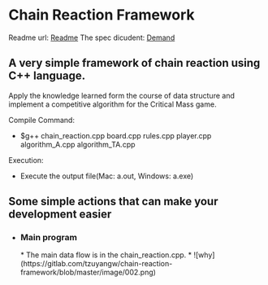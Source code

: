 # Chain Reaction Framework

Readme url: [Readme](https://gitlab.com/tzuyangw/chain-reaction-framework/blob/master/README.md)
The spec dicudent: [Demand](https://gitlab.com/tzuyangw/chain-reaction-framework/blob/master/Demand.pdf)

<h2> A very simple framework of chain reaction using C++ language. </h1>

Apply the knowledge learned form the course of data structure and implement a competitive algorithm for the Critical Mass game.

Compile Command:
* $g++ chain_reaction.cpp board.cpp rules.cpp player.cpp algorithm_A.cpp algorithm_TA.cpp

Execution: 
* Execute the output file(Mac: a.out, Windows: a.exe)

<h2> Some simple actions that can make your development easier </h2>

* <h3> Main program </h3>
    * The main data flow is in the chain_reaction.cpp.
    * ![why](https://gitlab.com/tzuyangw/chain-reaction-framework/blob/master/image/002.png)
